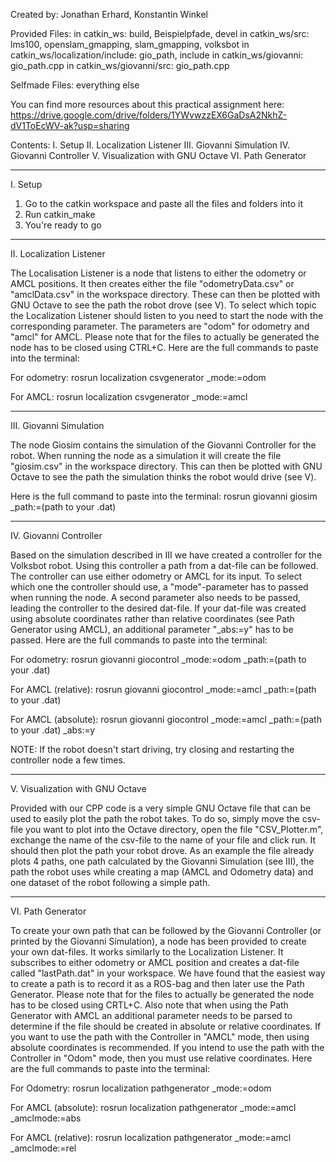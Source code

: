 Created by: Jonathan Erhard, Konstantin Winkel

Provided Files: 
	in catkin_ws:						build, Beispielpfade, devel 
	in catkin_ws/src:					lms100, openslam_gmapping, slam_gmapping, volksbot
	in catkin_ws/localization/include:	gio_path, include
	in catkin_ws/giovanni:				gio_path.cpp
	in catkin_ws/giovanni/src:			gio_path.cpp

Selfmade Files: everything else

You can find more resources about this practical assignment here: https://drive.google.com/drive/folders/1YWvwzzEX6GaDsA2NkhZ-dV1ToEcWV-ak?usp=sharing

Contents:
I. Setup
II. Localization Listener
III. Giovanni Simulation
IV. Giovanni Controller
V. Visualization with GNU Octave 
VI. Path Generator

-------------------------------------
I. Setup

1. Go to the catkin workspace and paste all the files and folders into it
2. Run catkin_make
3. You're ready to go

-------------------------------------
II. Localization Listener

The Localisation Listener is a node that listens to either the odometry or AMCL positions.
It then creates either the file "odometryData.csv" or "amclData.csv" in the workspace directory. These can then be plotted with GNU Octave to see the path the robot drove (see V). 
To select which topic the Localization Listener should listen to you need to start the node with the corresponding parameter. The parameters are "odom" for odometry and "amcl" for AMCL.
Please note that for the files to actually be generated the node has to be closed using CTRL+C.
Here are the full commands to paste into the terminal:

For odometry: rosrun localization csvgenerator _mode:=odom

For AMCL: rosrun localization csvgenerator _mode:=amcl

-------------------------------------
III. Giovanni Simulation

The node Giosim contains the simulation of the Giovanni Controller for the robot. 
When running the node as a simulation it will create the file "giosim.csv" in the workspace directory. This can then be plotted with GNU Octave to see the path the simulation thinks the robot would drive (see V).

Here is the full command to paste into the terminal: rosrun giovanni giosim _path:=(path to your .dat)

-------------------------------------
IV. Giovanni Controller

Based on the simulation described in III we have created a controller for the Volksbot robot. Using this controller a path from a dat-file can be followed. The controller can use either odometry or AMCL for its input.
To select which one the controller should use, a "mode"-parameter has to passed when running the node. A second parameter also needs to be passed, leading the controller to the desired dat-file.
If your dat-file was created using absolute coordinates rather than relative coordinates (see Path Generator using AMCL), an additional parameter "_abs:=y" has to be passed.
Here are the full commands to paste into the terminal:

For odometry: rosrun giovanni giocontrol _mode:=odom _path:=(path to your .dat)

For AMCL (relative): rosrun giovanni giocontrol _mode:=amcl _path:=(path to your .dat)

For AMCL (absolute): rosrun giovanni giocontrol _mode:=amcl _path:=(path to your .dat) _abs:=y

NOTE: If the robot doesn't start driving, try closing and restarting the controller node a few times.

-------------------------------------
V. Visualization with GNU Octave

Provided with our CPP code is a very simple GNU Octave file that can be used to easily plot the path the robot takes.
To do so, simply move the csv-file you want to plot into the Octave directory, open the file "CSV_Plotter.m", exchange the name of the csv-file to the name of your file and click run.
It should then plot the path your robot drove.
As an example the file already plots 4 paths, one path calculated by the Giovanni Simulation (see III), the path the robot uses while creating a map (AMCL and Odometry data) and one dataset of the robot following a simple path. 

-------------------------------------
VI. Path Generator

To create your own path that can be followed by the Giovanni Controller (or printed by the Giovanni Simulation), a node has been provided to create your own dat-files.
It works similarly to the Localization Listener. It subscribes to either odometry or AMCL position and creates a dat-file called "lastPath.dat" in your workspace.
We have found that the easiest way to create a path is to record it as a ROS-bag and then later use the Path Generator.
Please note that for the files to actually be generated the node has to be closed using CRTL+C.
Also note that when using the Path Generator with AMCL an additional parameter needs to be parsed to determine if the file should be created in absolute or relative coordinates. If you want to use the path with the Controller in "AMCL" mode, then using absolute coordinates is recommended. If you intend to use the path with the Controller in "Odom" mode, then you must use relative coordinates.
Here are the full commands to paste into the terminal:

For Odometry: rosrun localization pathgenerator _mode:=odom	

For AMCL (absolute): rosrun localization pathgenerator _mode:=amcl _amclmode:=abs

For AMCL (relative): rosrun localization pathgenerator _mode:=amcl _amclmode:=rel